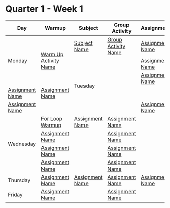 # Quarter 1 - Week 1

<table style="width: 100%">
  <thead>
    <tr>
      <th>Day</th>
      <th>Warmup</th>
      <th>Subject</th>
      <th>Group Activity</th>
      <th>Assignment</th>
    </tr>
  </thead>
  <tbody>
    <tr>
      <td rowspan="3">Monday</td>
      <td rowspan="3"><a href="#">Warm Up Activity Name</a>
      </td>
      <td><a href="#">Subject Name</a>
      </td>
       <td><a href="#">Group Activity Name</a>
      </td>
       <td><a href="#">Assignment Name</a>
      </td>
    </tr>
    <tr>
      <td rowspan="4">Tuesday</td>
      <td rowspan="4">
      </td>
      <td><a href="#">Assignment Name</a></td>
      <td><a href="#">Assignment Name</a></td>
      </td>
      <td><a href="#">Assignment Name</a></td>
      </td>
    </tr>
    <tr>
      <td><a href="#">Assignment Name</a></td>
     <td><a href="#">Assignment Name</a></td>
        <td><a href="#">Assignment Name</a></td>
    </tr>
    <tr>
         <td><a href="#">Assignment Name</a></td>
        <td><a href="#">Assignment Name</a></td>
      <td>
      </td>
    </tr>
    <tr>
        <td><a href="#">Assignment Name</a></td>
      <td>
      </td>
         <td><a href="#">Assignment Name</a></td>
    </tr>
    <tr>
      <td rowspan="4">Wednesday</td>
        <td><a href="#">For Loop Warmup</a></td>
         <td><a href="#">Assignment Name</a></td>
         <td><a href="#">Assignment Name</a></td>
      <td>
      </td>
    </tr>
    <tr>
         <td><a href="#">Assignment Name</a></td>
      <td>
      </td>
         <td><a href="#">Assignment Name</a></td>
    </tr>
    <tr>
         <td><a href="#">Assignment Name</a></td>
      <td>
      </td>
        <td><a href="#">Assignment Name</a></td>
    </tr>
    <tr>
         <td><a href="#">Assignment Name</a></td>
      <td>
      </td>
         <td><a href="#">Assignment Name</a></td>
    </tr>
    <tr>
      <td rowspan="1">Thursday</td>
        <td><a href="#">Assignment Name</a></td>
        <td><a href="#">Assignment Name</a></td>
         <td><a href="#">Assignment Name</a></td>
        <td><a href="#">Assignment Name</a></td>
    </tr>
    <tr>
      <td rowspan="1">Friday</td>
         <td><a href="#">Assignment Name</a></td>
      <td>
      </td>
        <td><a href="#">Assignment Name</a></td>
      <td>
      </td>
    </tr>
  </tbody>
</table>
